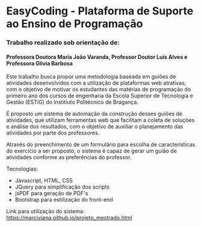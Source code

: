# EasyCoding - Plataforma de Suporte ao Ensino de Programação
### Trabalho realizado sob orientação de:
#### Professora Doutora Maria João Varanda, Professor Doutor Luís Alves e Professora Glívia Barbosa
Este trabalho busca propor uma metodologia baseada em guiões de atividades desenvolvidos com a utilização de plataformas web atrativas, 
com o objetivo de motivar os estudantes das matérias de programação do primeiro ano dos cursos de engenharia da Escola Superior de 
Tecnologia e Gestão (ESTiG) do Institiuto Politécnico de Bragança.

É proposto um sistema de automação da construção desses guiões de atividades, que utilizam ferramentas web que facilitam a coleta 
de soluções e análise dos resultados, com o objetivo de auxiliar o planejamento das atividades por parte dos professores. 

Através do preenchimento de um formulário para escolha de características do exercício a ser proposto, o sistema é capaz de gerar 
um guião de atividades conforme as preferências do professor.

Tecnologias:
- Javascript, HTML, CSS
- JQuery para simplificação dos scripts
- jsPDF para geração de PDF's
- Bootstrap para estilização do front-end

Link para utilização do sistema: https://marciviana.github.io/projeto_mestrado.html
